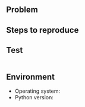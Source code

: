 ## Problem
<!-- Describe your issue in details -->

## Steps to reproduce
<!-- Give precise steos to reproduce your bug -->

## Test
<!-- If possible, add here a test to add to the test suite -->
```python
```
## Environment
- Operating system: <!-- Your OS, like Ubuntu 20.04 or Windows 11 -->
- Python version: <!-- Your Python version, like 3.10.6 -->

